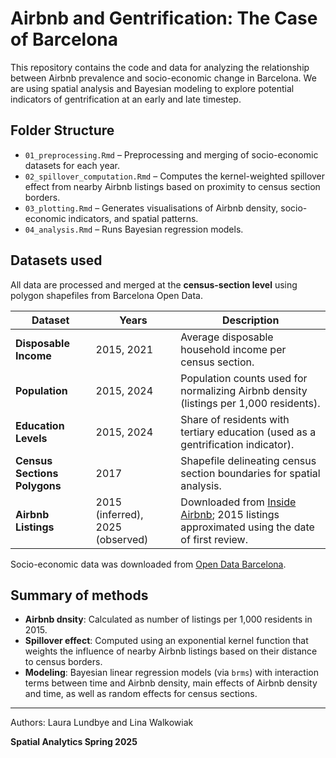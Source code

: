 # Airbnb and Gentrification: The Case of Barcelona
This repository contains the code and data for analyzing the relationship between Airbnb prevalence and socio-economic change in Barcelona. We are using spatial analysis and Bayesian modeling to explore potential indicators of gentrification at an early and late timestep.

## Folder Structure

* `01_preprocessing.Rmd` – Preprocessing and merging of socio-economic datasets for each year.
* `02_spillover_computation.Rmd` – Computes the kernel-weighted spillover effect from nearby Airbnb listings based on proximity to census section borders.
* `03_plotting.Rmd` – Generates visualisations of Airbnb density, socio-economic indicators, and spatial patterns.
* `04_analysis.Rmd` – Runs Bayesian regression models.

## Datasets used

All data are processed and merged at the **census-section level** using polygon shapefiles from Barcelona Open Data.

| Dataset                      | Years                            | Description                                                                                                           |
| ---------------------------- | -------------------------------- | --------------------------------------------------------------------------------------------------------------------- |
| **Disposable Income**        | 2015, 2021                       | Average disposable household income per census section.                                                               |
| **Population**               | 2015, 2024                       | Population counts used for normalizing Airbnb density (listings per 1,000 residents).                                 |
| **Education Levels**         | 2015, 2024                       | Share of residents with tertiary education (used as a gentrification indicator).                                      |
| **Census Sections Polygons** | 2017                             | Shapefile delineating census section boundaries for spatial analysis.                                                 |
| **Airbnb Listings**          | 2015 (inferred), 2025 (observed) | Downloaded from [Inside Airbnb](http://insideairbnb.com/); 2015 listings approximated using the date of first review. |

Socio-economic data was downloaded from [Open Data Barcelona](https://opendata-ajuntament.barcelona.cat/data/en/dataset). 

## Summary of methods

* **Airbnb dnsity**: Calculated as number of listings per 1,000 residents in 2015.
* **Spillover effect**: Computed using an exponential kernel function that weights the influence of nearby Airbnb listings based on their distance to census borders.
* **Modeling**: Bayesian linear regression models (via `brms`) with interaction terms between time and Airbnb density, main effects of Airbnb density and time, as well as random effects for census sections.


---
Authors: Laura Lundbye and Lina Walkowiak


**Spatial Analytics Spring 2025**
